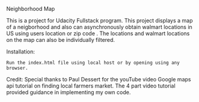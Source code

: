 Neighborhood Map

This is a project for Udacity Fullstack program. This project displays a map of a neigborhood and also can asynchronously obtain walmart locations in US
using users location or zip code . The locations and walmart locations on the map can also be individually filtered.


Installation:

	Run the index.html file using local host or by opening using any browser.

Credit:
	Special thanks to Paul Dessert for the youTube video Google maps api tutorial on finding local farmers market. The 4 part video 
	tutorial provided guidance in implementing my own code.


